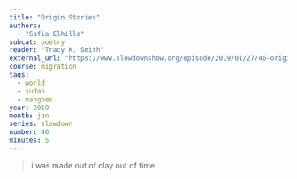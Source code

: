 ```yaml
---
title: "Origin Stories"
authors:
  - "Safia Elhillo"
subcat: poetry
reader: "Tracy K. Smith"
external_url: "https://www.slowdownshow.org/episode/2019/01/27/46-origin-stories"
course: migration 
tags:
  - world
  - sudan
  - mangoes
year: 2019
month: jan
series: slowdown
number: 46
minutes: 5
---
```


> i was made out of clay        out of time
